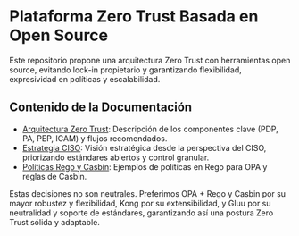 # Plataforma Zero Trust Basada en Open Source

Este repositorio propone una arquitectura Zero Trust con herramientas open source, evitando lock-in propietario y garantizando flexibilidad, expresividad en políticas y escalabilidad.

## Contenido de la Documentación

- [Arquitectura Zero Trust](./docs/arquitectura.md): Descripción de los componentes clave (PDP, PA, PEP, ICAM) y flujos recomendados.
- [Estrategia CISO](./docs/ciso_strategy.md): Visión estratégica desde la perspectiva del CISO, priorizando estándares abiertos y control granular.
- [Políticas Rego y Casbin](./docs/politicas/): Ejemplos de políticas en Rego para OPA y reglas de Casbin.

Estas decisiones no son neutrales. Preferimos OPA + Rego y Casbin por su mayor robustez y flexibilidad, Kong por su extensibilidad, y Gluu por su neutralidad y soporte de estándares, garantizando así una postura Zero Trust sólida y adaptable.

